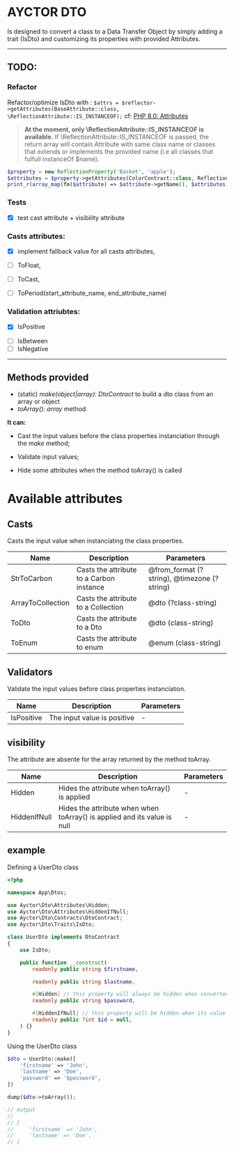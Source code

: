 # AYCTOR DTO

Is designed to convert a class to a Data Transfer Object by simply adding a trait
(IsDto) and customizing its properties with provided Attributes.

___

## TODO:

### Refactor

Refactor/optimize IsDto with : `$attrs = $reflector->getAttributes(BaseAttribute::class, \ReflectionAttribute::IS_INSTANCEOF);`
cf: [PHP 8.0: Attributes](https://php.watch/versions/8.0/attributes)
> **At the moment, only \ReflectionAttribute::IS_INSTANCEOF is available.**
> If \ReflectionAttribute::IS_INSTANCEOF is passed, the return array will contain
> Attribute with same class name or classes that extends or implements
> the provided name (i.e all classes that fulfull instanceOf $name).

```php
$property = new ReflectionProperty('Basket', 'apple');
$attributes = $property->getAttributes(ColorContract::class, ReflectionAttribute::IS_INSTANCEOF);
print_r(array_map(fn($attribute) => $attribute->getName(), $attributes));
```

### Tests
  * [x] test cast attribute + visibility attribute

### Casts attributes: 
  - [x] implement fallback value for all casts attributes,
  * [ ] ToFloat,
  - [ ] ToCast,
  * [ ] ToPeriod(start_attribute_name, end_attribute_name)

### Validation attriubtes: 
  * [x] IsPositive
  - [ ] IsBetween
  - [ ] IsNegative

 ___

## Methods provided

 * (static) _make(object|array): DtoContract_ to build a dto class from an array or object
 * _toArray(): array_ method

**It can:**

 * Cast the input values before the class properties instanciation through the _make_ method;
 - Validate input values;
 * Hide some attributes when the method toArray() is called

# Available attributes

## Casts

Casts the input value when instanciating the class properties.

| Name | Description | Parameters |
| --- | --- | --- |
| StrToCarbon | Casts the attribute to a Carbon instance | @from_format (?string), @timezone (?string) |
| ArrayToCollection | Casts the attribute to a Collection | @dto (?class-string) |
| ToDto | Casts the attribute to a Dto | @dto (class-string) |
| ToEnum | Casts the attribute to enum | @enum (class-string) |

## Validators

Validate the input values before class properties instanciation.

| Name | Description | Parameters |
| --- | --- | --- |
| IsPositive | The input value is positive | - |

## visibility

The attribute are absente for the array returned by the method toArray.

| Name | Description | Parameters |
| --- | --- | --- |
| Hidden | Hides the attribute when toArray() is applied | - |
| HiddenIfNull | Hides the attribute when  when toArray() is applied and its value is null | - |

## example

Defining a UserDto class

```php
<?php

namespace App\Dtos;

use Ayctor\Dto\Attributes\Hidden;
use Ayctor\Dto\Attributes\HiddenIfNull;
use Ayctor\Dto\Contracts\DtoContract;
use Ayctor\Dto\Traits\IsDto;

class UserDto implements DtoContract
{
    use IsDto;

    public function __construct(
        readonly public string $firstname,

        readonly public string $lastname,

        #[Hidden] // this property will always be hidden when converted to array
        readonly public string $password,

        #[HiddenIfNull] // this property will be hidden when its value is null
        readonly public ?int $id = null,
    ) {}
}
```

Using the UserDto class

```php
$dto = UserDto::make([
    'firstname' => 'John',
    'lastname' => 'Doe',
    'password' => '$password',
])

dump($dto->toArray());

// output
//
// [
//     'firstname' => 'John',
//     'lastname' => 'Doe',
// ]
```
